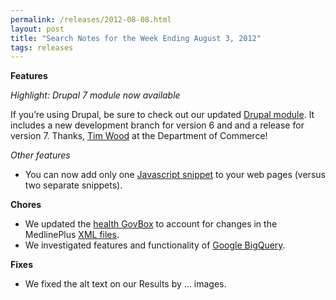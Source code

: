 ```yaml
---
permalink: /releases/2012-08-08.html
layout: post
title: "Search Notes for the Week Ending August 3, 2012"
tags: releases
---
```

<p><strong>Features</strong></p>
<p><em>Highlight: Drupal 7 module now available</em></p>
<p>If you&#8217;re using Drupal, be sure to check out our updated <a href="http://drupal.org/project/USASearch">Drupal module</a>. It includes a new development branch for version 6 and and a release for version 7. Thanks, <a href="http://drupal.org/user/457434">Tim Wood</a> at the Department of Commerce!</p>
<p><em>Other features</em></p>
<ul><li>You can now add only one <a href="/blog/how-to-add-our-code-to-your-website.html">Javascript snippet</a> to your web pages (versus two separate snippets).</li>
</ul><p><strong>Chores</strong></p>
<ul><li>We updated the <a href="/blog/help-searchers-find-health-information.html">health GovBox</a> to account for changes in the MedlinePlus <a href="http://www.nlm.nih.gov/medlineplus/xml.html">XML files</a>.</li>
<li>We investigated features and functionality of <a href="https://developers.google.com/bigquery/">Google BigQuery</a>.</li>
</ul><p><strong>Fixes</strong></p>
<ul><li>We fixed the alt text on our Results by &#8230; images.</li>
</ul>
